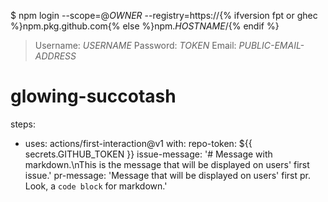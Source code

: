 $ npm login --scope=@<em>OWNER</em> --registry=https://{% ifversion fpt or ghec %}npm.pkg.github.com{% else %}npm.<em>HOSTNAME</em>/{% endif %}

> Username: <em>USERNAME</em>
> Password: <em>TOKEN</em>
> Email: <em>PUBLIC-EMAIL-ADDRESS</em>

# glowing-succotash
steps:
- uses: actions/first-interaction@v1
  with:
    repo-token: ${{ secrets.GITHUB_TOKEN }}
    issue-message: '# Message with markdown.\nThis is the message that will be displayed on users' first issue.'
    pr-message: 'Message that will be displayed on users' first pr. Look, a `code block` for markdown.'
